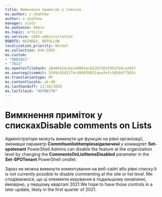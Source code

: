 ```yaml
---
title: Вимкнення приміток у списках
ms.author: v-jmathew
author: v-jmathew
manager: scotv
ms.audience: Admin
ms.topic: article
ms.service: o365-administration
ROBOTS: NOINDEX, NOFOLLOW
localization_priority: Normal
ms.collection: Adm_O365
ms.custom:
- "9003821"
- "7613"
ms.openlocfilehash: 28a04424cdace0083ac012b7301595a7b9ca2687
ms.sourcegitcommit: 3599c82d3274c48b039831aeafefc16b9df7565c
ms.translationtype: MT
ms.contentlocale: uk-UA
ms.lasthandoff: 12/16/2020
ms.locfileid: "49706776"
---
```

# <a name="disable-comments-on-lists"></a><span data-ttu-id="13665-102">Вимкнення приміток у списках</span><span class="sxs-lookup"><span data-stu-id="13665-102">Disable comments on Lists</span></span>

<span data-ttu-id="13665-103">Адміністратори можуть вимкнути цю функцію на рівні організації, змінивши параметр **Commitsonlistitemplesвідключені** у командлет **Set-spotenant** PowerShell.</span><span class="sxs-lookup"><span data-stu-id="13665-103">Admins can disable the feature at the organization level by changing the **CommentsOnListItemsDisabled** parameter in the **Set-SPOTenant** PowerShell cmdlet.</span></span>

<span data-ttu-id="13665-104">Зараз не можна вимкнути коментування на веб-сайті або рівні списку.</span><span class="sxs-lookup"><span data-stu-id="13665-104">It is not currently possible to disable commenting at the site or list level.</span></span> <span data-ttu-id="13665-105">Ми сподіваємося, що ці елементи керування в подальшому оновленні, ймовірно, у першому кварталі 2021.</span><span class="sxs-lookup"><span data-stu-id="13665-105">We hope to have those controls in a later update, likely in the first quarter of 2021.</span></span>
